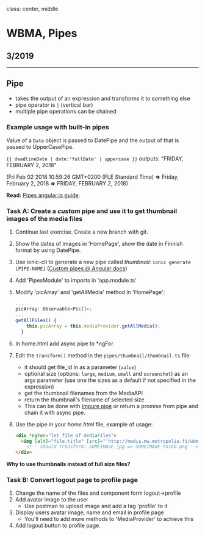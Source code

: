 class: center, middle

# WBMA, Pipes

## 3/2019

---

## Pipe

- takes the output of an expression and transforms it to something else
- pipe operator is `|` (vertical bar)
- multiple pipe operations can be chained

### Example usage with built-in pipes

Value of a `Date` object is passed to DatePipe and the output of that is passed to UpperCasePipe.

`{{ deadlineDate | date:'fullDate' | uppercase }}` outputs: "FRIDAY, FEBRUARY 2, 2018"

 (Fri Feb 02 2018 10:59:26 GMT+0200 (FLE Standard Time) **=>** Friday, February 2, 2018 **=>** FRIDAY, FEBRUARY 2, 2018)

**Read:** [Pipes angular.io guide](https://angular.io/docs/ts/latest/guide/pipes.html).

### Task A: Create a _custom_ pipe and use it to get thumbnail images of the media files

1. Continue last exercise. Create a new branch with git.
1. Show the dates of images in 'HomePage', show the date in Finnish format by using DatePipe. 
1. Use ionic-cli to generate a new pipe called _thumbnail_: `ionic generate [PIPE-NAME]` ([Custom pipes @ Angular docs](https://angular.io/guide/pipes#custom-pipes))
1. Add 'PipesModule' to imports in 'app.module.ts'
1. Modify 'picArray' and 'getAllMedia' method in 'HomePage': 
    ```typescript
    ...
    picArray: Observable<Pic[]>;
    ...
    getAllFiles() {
        this.picArray = this.mediaProvider.getAllMedia();
      }
    ```
1. In home.html add async pipe to *ngFor
1. Edit the `transform()` method in the `pipes/thumbnail/thumbnail.ts` file:
    - it should get file_id in as a parameter (`value`)
    - optional size (options: `large`, `medium`, `small` and `screenshot`) as an args parameter (use one the sizes as a default if not specified in the expression)
    - get the thumbnail filenames from the MediaAPI
    - return the thumbnail's filename of selected size
    - This can be done with [Impure pipe](https://angular.io/guide/pipes#the-impure-asyncpipe) or return a promise from pipe and chain it with async pipe.
1. Use the pipe in your _home.html_ file, example of usage:

    ```html
    <div *ngFor="let file of mediaFiles">
      <img [alt]="file.title" [src]="'http://media.mw.metropolia.fi/wbma/uploads/' + (file.file_id | thumbnail: 'small')">
        <!-- should transform: SOMEIMAGE.jpg => SOMEIMAGE-tn160.png -->
    </div>
    ```

  **Why to use thumbnails instead of full size files?**
  
### Task B: Convert logout page to profile page
1. Change the name of the files and component form logout->profile
1. Add avatar image to the user
    - Use postman to upload image and add a tag 'profile' to it
1. Display users avatar image, name and email in profile page
    - You'll need to add more methods to 'MediaProvider' to achieve this
1. Add logout button to profile page.

